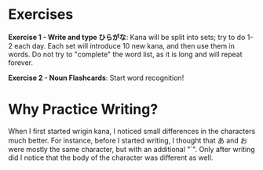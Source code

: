 # Exercises

**Exercise 1 - Write and type ひらがな**: Kana will be split into sets; try to do 1-2 each day. Each set will introduce 10 new kana, and then use them in words. Do not try to "complete" the word list, as it is long and will repeat forever.

**Exercise 2 - Noun Flashcards**: Start word recognition!

# Why Practice Writing?

When I first started wrigin kana, I noticed small differences in the characters much better. For instance, before I started writing, I thought that あ and お were mostly the same character, but with an additional "\`". Only after writing did I notice that the body of the character was different as well.
